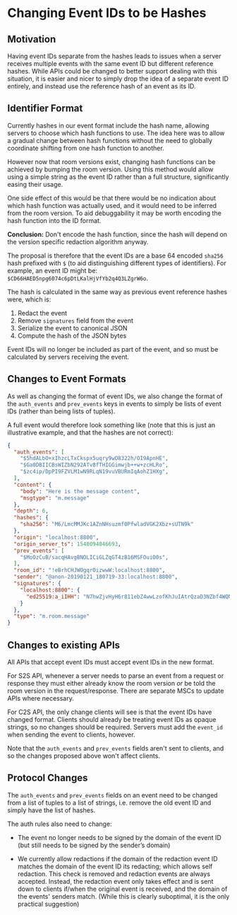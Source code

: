 # Changing Event IDs to be Hashes

## Motivation

Having event IDs separate from the hashes leads to issues when a server receives
multiple events with the same event ID but different reference hashes. While
APIs could be changed to better support dealing with this situation, it is
easier and nicer to simply drop the idea of a separate event ID entirely, and
instead use the reference hash of an event as its ID.

## Identifier Format

Currently hashes in our event format include the hash name, allowing servers to
choose which hash functions to use. The idea here was to allow a gradual change
between hash functions without the need to globally coordinate shifting from one
hash function to another.

However now that room versions exist, changing hash functions can be achieved by
bumping the room version. Using this method would allow using a simple string as
the event ID rather than a full structure, significantly easing their usage.

One side effect of this would be that there would be no indication about which
hash function was actually used, and it would need to be inferred from the room
version. To aid debuggability it may be worth encoding the hash function into
the ID format.

**Conclusion:** Don't encode the hash function, since the hash will depend on
the version specific redaction algorithm anyway.

The proposal is therefore that the event IDs are a base 64 encoded `sha256` hash
prefixed with `$` (to aid distinguishing different types of identifiers). For
example, an event ID might be: `$CD66HAED5npg6074c6pDtLKalHjVfYb2q4Q3LZgrW6o`.

The hash is calculated in the same way as previous event reference hashes were,
which is:

1. Redact the event
2. Remove `signatures` field from the event
3. Serialize the event to canonical JSON
4. Compute the hash of the JSON bytes

Event IDs will no longer be included as part of the event, and so must be
calculated by servers receiving the event.


## Changes to Event Formats

As well as changing the format of event IDs, we also change the format of the
`auth_events` and `prev_events` keys in events to simply be lists of event IDs
(rather than being lists of tuples).

A full event would therefore look something like (note that this is just an
illustrative example, and that the hashes are not correct):

```json
{
  "auth_events": [
    "$5hdALbO+xIhzcLTxCkspx5uqry9wO8322h/OI9ApnHE",
    "$Ga0DBIICBsWIZbN292ATv8fTHIGGimwjb++w+zcHLRo",
    "$zc4ip/DpPI9FZVLM1wN9RLqN19vuVBURmIqAohZ1HXg",
  ],
  "content": {
    "body": "Here is the message content",
    "msgtype": "m.message"
  },
  "depth": 6,
  "hashes": {
    "sha256": "M6/LmcMMJKc1AZnNHsuzmf0PfwladVGK2Xbz+sUTN9k"
  },
  "origin": "localhost:8800",
  "origin_server_ts": 1548094046693,
  "prev_events": [
    "$MoOzCuB/sacqHAvgBNOLICiGLZqGT4zB16MSFOuiO0s",
  ],
  "room_id": "!eBrhCHJWOgqrOizwwW:localhost:8800",
  "sender": "@anon-20190121_180719-33:localhost:8800",
  "signatures": {
    "localhost:8800": {
      "ed25519:a_iIHH": "N7hwZjvHyH6r811ebZ4wwLzofKhJuIAtrQzaD3NZbf4WQNijXl5Z2BNB047aWIQCS1JyFOQKPVom4et0q9UOAA"
    }
  },
  "type": "m.room.message"
}
```

## Changes to existing APIs

All APIs that accept event IDs must accept event IDs in the new format.

For S2S API, whenever a server needs to parse an event from a request or
response they must either already know the room version *or* be told the room
version in the request/response. There are separate MSCs to update APIs where
necessary.

For C2S API, the only change clients will see is that the event IDs have changed
format. Clients should already be treating event IDs as opaque strings, so no
changes should be required. Servers must add the `event_id` when sending the
event to clients, however.

Note that the `auth_events` and `prev_events` fields aren't sent to clients, and
so the changes proposed above won't affect clients.


## Protocol Changes

The `auth_events` and `prev_events` fields on an event need to be changed from a
list of tuples to a list of strings, i.e. remove the old event ID and simply
have the list of hashes.

The auth rules also need to change:

-   The event no longer needs to be signed by the domain of the event ID (but
    still needs to be signed by the sender’s domain)

-   We currently allow redactions if the domain of the redaction event ID
    matches the domain of the event ID its redacting; which allows self
    redaction. This check is removed and redaction events are always accepted.
    Instead, the redaction event only takes effect and is sent down to clients
    if/when the original event is received, and the domain of the events'
    senders match. (While this is clearly suboptimal, it is the only practical
    suggestion)
